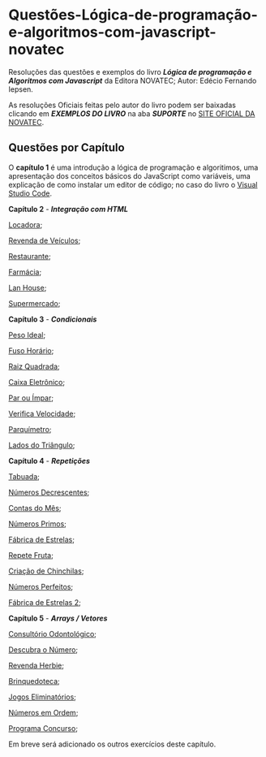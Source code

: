 # Questões-Lógica-de-programação-e-algoritmos-com-javascript-novatec

Resoluções das questões e exemplos do livro **_Lógica de programação e Algoritmos com Javascript_** da Editora NOVATEC; Autor: Edécio Fernando Iepsen.

As resoluções Oficiais feitas pelo autor do livro podem ser baixadas clicando em **_EXEMPLOS DO LIVRO_** na aba **_SUPORTE_** no [SITE OFICIAL DA NOVATEC](https://novatec.com.br/livros/logica-programacao-algoritmos-com-javascript/).

## Questões por Capítulo
O **capítulo 1** é uma introdução a lógica de programação e algoritimos, uma apresentação dos conceitos básicos do JavaScript como variáveis, uma explicação de como instalar um editor de código; no caso do livro o [Visual Studio Code](https://code.visualstudio.com/).

**Capítulo 2** - **_Integração com HTML_**

[Locadora](https://github.com/gabrielmxavier/questoes-Logica-de-programacao-e-algoritmos-com-javascript-novatec/tree/master/Locadora);

[Revenda de Veículos](https://github.com/gabrielmxavier/questoes-Logica-de-programacao-e-algoritmos-com-javascript-novatec/tree/master/RevendaDeVeiculos);

[Restaurante](https://github.com/gabrielmxavier/questoes-Logica-de-programacao-e-algoritmos-com-javascript-novatec/tree/master/Restaurante);

[Farmácia](https://github.com/gabrielmxavier/questoes-Logica-de-programacao-e-algoritmos-com-javascript-novatec/tree/master/Farmacia);

[Lan House](https://github.com/gabrielmxavier/questoes-Logica-de-programacao-e-algoritmos-com-javascript-novatec/tree/master/LanHouse);

[Supermercado](https://github.com/gabrielmxavier/questoes-Logica-de-programacao-e-algoritmos-com-javascript-novatec/tree/master/Supermercado);

**Capítulo 3** - **_Condicionais_**

[Peso Ideal](https://github.com/gabrielmxavier/questoes-Logica-de-programacao-e-algoritmos-com-javascript-novatec/tree/master/PesoIdeal);

[Fuso Horário](https://github.com/gabrielmxavier/questoes-Logica-de-programacao-e-algoritmos-com-javascript-novatec/tree/master/FusoHorario);

[Raiz Quadrada](https://github.com/gabrielmxavier/questoes-Logica-de-programacao-e-algoritmos-com-javascript-novatec/tree/master/RaizQuadrada);

[Caixa Eletrônico](https://github.com/gabrielmxavier/questoes-Logica-de-programacao-e-algoritmos-com-javascript-novatec/tree/master/CaixaEletronico);

[Par ou Ímpar](https://github.com/gabrielmxavier/questoes-Logica-de-programacao-e-algoritmos-com-javascript-novatec/tree/master/ParOuImpar);

[Verifica Velocidade](https://github.com/gabrielmxavier/questoes-Logica-de-programacao-e-algoritmos-com-javascript-novatec/tree/master/VerificaVelocidade);

[Parquímetro](https://github.com/gabrielmxavier/questoes-Logica-de-programacao-e-algoritmos-com-javascript-novatec/tree/master/Parquimetro);

[Lados do Triângulo](https://github.com/gabrielmxavier/questoes-Logica-de-programacao-e-algoritmos-com-javascript-novatec/tree/master/LadosDoTriangulo);

**Capítulo 4** - **_Repetições_**

[Tabuada](https://github.com/gabrielmxavier/questoes-Logica-de-programacao-e-algoritmos-com-javascript-novatec/tree/master/Tabuada);

[Números Decrescentes](https://github.com/gabrielmxavier/questoes-Logica-de-programacao-e-algoritmos-com-javascript-novatec/tree/master/NumerosDecrescentes);

[Contas do Mês](https://github.com/gabrielmxavier/questoes-Logica-de-programacao-e-algoritmos-com-javascript-novatec/tree/master/ContasDoMes);

[Números Primos](https://github.com/gabrielmxavier/questoes-Logica-de-programacao-e-algoritmos-com-javascript-novatec/tree/master/NumerosPrimos);

[Fábrica de Estrelas](https://github.com/gabrielmxavier/questoes-Logica-de-programacao-e-algoritmos-com-javascript-novatec/tree/master/FabricaDeEstrelas);

[Repete Fruta](https://github.com/gabrielmxavier/questoes-Logica-de-programacao-e-algoritmos-com-javascript-novatec/tree/master/RepeteFruta);

[Criação de Chinchilas](https://github.com/gabrielmxavier/questoes-Logica-de-programacao-e-algoritmos-com-javascript-novatec/tree/master/CriacaoDeChinchilas);

[Números Perfeitos](https://github.com/gabrielmxavier/questoes-Logica-de-programacao-e-algoritmos-com-javascript-novatec/tree/master/NumerosPerfeitos);

[Fábrica de Estrelas 2](https://github.com/gabrielmxavier/questoes-Logica-de-programacao-e-algoritmos-com-javascript-novatec/tree/master/FabricaDeEstrelas2);

**Capítulo 5** - **_Arrays / Vetores_**

[Consultório Odontológico](https://github.com/gabrielmxavier/questoes-Logica-de-programacao-e-algoritmos-com-javascript-novatec/tree/master/ConsultorioOdontologico);

[Descubra o Número](https://github.com/gabrielmxavier/questoes-Logica-de-programacao-e-algoritmos-com-javascript-novatec/tree/master/DescubraONumero);

[Revenda Herbie](https://github.com/gabrielmxavier/questoes-Logica-de-programacao-e-algoritmos-com-javascript-novatec/tree/master/RevendaHerbie);

[Brinquedoteca](https://github.com/gabrielmxavier/questoes-Logica-de-programacao-e-algoritmos-com-javascript-novatec/tree/master/ProgramaBrinquedoteca);

[Jogos Eliminatórios](https://github.com/gabrielmxavier/questoes-Logica-de-programacao-e-algoritmos-com-javascript-novatec/tree/master/JogosEliminatorios);

[Números em Ordem](https://github.com/gabrielmxavier/questoes-Logica-de-programacao-e-algoritmos-com-javascript-novatec/tree/master/NumerosEmOrdem);

[Programa Concurso](https://github.com/gabrielmxavier/questoes-Logica-de-programacao-e-algoritmos-com-javascript-novatec/tree/master/ProgramaConcurso);

Em breve será adicionado os outros exercícios deste capítulo.
